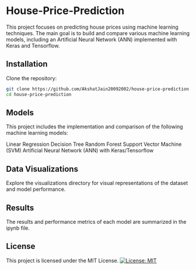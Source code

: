# House-Price-Prediction

This project focuses on predicting house prices using machine learning techniques. The main goal is to build and compare various machine learning models, including an Artificial Neural Network (ANN) implemented with Keras and Tensorflow.

## Installation

Clone the repository:

   ```bash
   git clone https://github.com/AkshatJain20092002/house-price-prediction.git
   cd house-price-prediction
   ```
## Models
This project includes the implementation and comparison of the following machine learning models:

Linear Regression
Decision Tree
Random Forest
Support Vector Machine (SVM)
Artificial Neural Network (ANN) with Keras/Tensorflow

## Data Visualizations
Explore the visualizations directory for visual representations of the dataset and model performance.

## Results
The results and performance metrics of each model are summarized in the ipynb file.

## License
This project is licensed under the MIT License.
[![License: MIT](https://img.shields.io/badge/License-MIT-yellow.svg)](https://opensource.org/licenses/MIT)
